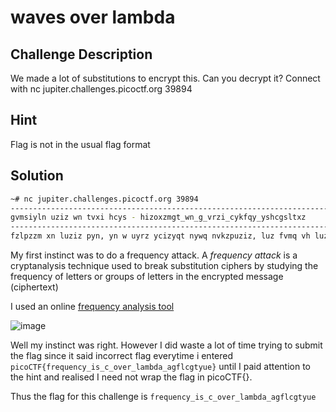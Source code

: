 # waves over lambda

## Challenge Description

We made a lot of substitutions to encrypt this. Can you decrypt it? Connect with nc jupiter.challenges.picoctf.org 39894

## Hint

Flag is not in the usual flag format

## Solution

```bash
~# nc jupiter.challenges.picoctf.org 39894
-------------------------------------------------------------------------------
gvmsiyln uziz wn tvxi hcys - hizoxzmgt_wn_g_vrzi_cykfqy_yshcgsltxz
-------------------------------------------------------------------------------
fzlpzzm xn luziz pyn, yn w uyrz ycizyqt nywq nvkzpuziz, luz fvmq vh luz nzy. fznwqzn uvcqwms vxi uzyiln lvszluzi luivxsu cvms dziwvqn vh nzdyiylwvm, wl uyq luz zhhzgl vh kyawms xn lvcziyml vh zygu vluzi'n tyimnymq zrzm gvmrwglwvmn. luz cyptziluz fznl vh vcq hzccvpnuyq, fzgyxnz vh uwn kymt tzyin ymq kymt rwilxzn, luz vmct gxnuwvm vm qzga, ymq pyn ctwms vm luz vmct ixs. luz yggvxmlyml uyq fivxsul vxl ycizyqt y fvj vh qvkwmvzn, ymq pyn lvtwms yiguwlzglxiycct pwlu luz fvmzn. kyicvp nyl givnn-czsszq iwsul yhl, czymwms ysywmnl luz kwbbzm-kynl. uz uyq nxmazm guzzan, y tzccvp gvkdczjwvm, y nliywsul fyga, ym yngzlwg yndzgl, ymq, pwlu uwn yikn qivddzq, luz dyckn vh uymqn vxlpyiqn, iznzkfczq ym wqvc. luz qwizglvi, nylwnhwzq luz ymguvi uyq svvq uvcq, kyqz uwn pyt yhl ymq nyl qvpm ykvmsnl xn. pz zjguymszq y hzp pviqn cybwct. yhlzipyiqn luziz pyn nwczmgz vm fvyiq luz tygul. hvi nvkz izynvm vi vluzi pz qwq mvl fzswm luyl sykz vh qvkwmvzn. pz hzcl kzqwlylwrz, ymq hwl hvi mvluwms fxl dcygwq nlyiwms. luz qyt pyn zmqwms wm y nzizmwlt vh nlwcc ymq zjoxwnwlz fiwccwymgz. luz pylzi nuvmz dygwhwgycct; luz nat, pwluvxl y ndzga, pyn y fzmwsm wkkzmnwlt vh xmnlywmzq cwsul; luz rzit kwnl vm luz znnzj kyinu pyn cwaz y syxbt ymq iyqwyml hyfiwg, uxms hivk luz pvvqzq iwnzn wmcymq, ymq qiydwms luz cvp nuvizn wm qwyduymvxn hvcqn. vmct luz scvvk lv luz pznl, fivvqwms vrzi luz xddzi izyguzn, fzgykz kviz nvkfiz zrzit kwmxlz, yn wh ymszizq ft luz yddivygu vh luz nxm.
```
My first instinct was to do a frequency attack. A *frequency attack* is a cryptanalysis technique used to break substitution ciphers by studying the frequency of letters or groups of letters in the encrypted message (ciphertext)

I used an online [frequency analysis tool](https://www.dcode.fr/frequency-analysis)

![image](https://github.com/user-attachments/assets/f0f80137-e854-40e0-a332-bbb96738a200)

Well my instinct was right. However I did waste a lot of time trying to submit the flag since it said incorrect flag everytime i entered `picoCTF{frequency_is_c_over_lambda_agflcgtyue}` until I paid attention to the hint and realised I need not wrap the flag in picoCTF{}.

Thus the flag for this challenge is `frequency_is_c_over_lambda_agflcgtyue`
